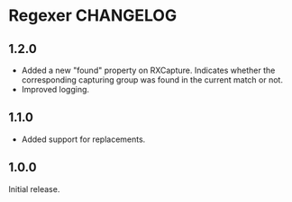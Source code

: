 # Regexer CHANGELOG

## 1.2.0

- Added a new "found" property on RXCapture. Indicates whether the corresponding capturing group was found in the current match or not.
- Improved logging.

## 1.1.0

- Added support for replacements.

## 1.0.0

Initial release.